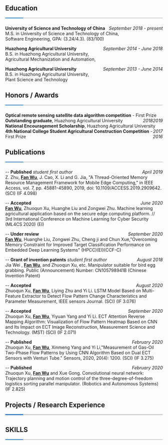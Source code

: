 <!-- <h1 align = "center">Fan Wu</h1>
<center> University of Science and Technology of China, Anhui 230026, China</center> -->

## Education ![](./split.png)
**University of Science and Technology of China**  <span style="float:right" face="italic"> *September 2018 - present* </span> <br> M.S. in University of Science and Technology of China, <br> Software Engineering, GPA: (3.24/4.3).  (83/100)

**Huazhong Agricultural University** <span style="float:right" face="italic"> *September 2014 - June 2018* </span> <br> B.S. in Huazhong Agricultural University, <br> Agricultural Mechanization and Automation,

**Huazhong Agricultural University** <span style="float:right" face="italic"> *September 2013 - June 2014* </span> <br>  B.S. in Huazhong Agricultural University, <br> Plant Science and Technology

<span style="float:right" face="italic"> </span>



## Honors / Awards ![](./split.png)

**Optical remote sensing satellite data algorithm competition** - First Prize <span style="float:right" face="italic"> *2019* </span>
<br>
**Outstanding graduate**, Huazhong Agricultural University <span style="float:right" face="italic"> *2018* </span>
<br>
**National Encouragement Scholarship**, Huazhong Agricultural University <span style="float:right" face="italic"> *2017* </span>
<br>
**4th National College Student Agricultural Construction Competition** - First Prize <span style="float:right" face="italic"> *2016* </span>


## Publications  ![](./split.png)
-- **Published** *student first author* <span style="float:right" face="italic"> *April  2019* </span> <br>
Z. Zhu, **<u>Fan Wu</u>**, J. Cao, X. Li and G. Jia, "A Thread-Oriented Memory Resource Management Framework for Mobile Edge Computing," in IEEE Access, vol. 7, pp. 45881-45890, 2019, doi: 10.1109/ACCESS.2019.2909642. (SCI) (IF 4.098)

-- **Accepted**  <span style="float:right" face="italic"> *June 2020* </span> <br>
**<u>Fan Wu</u>**, Zhuoqun Xu, Huanghe Liu and Zongwei Zhu. Machine learning agricultural application based on the secure edge computing platform. // 3rd International Conference on Machine Learning for Cyber Security (ML4CS 2020) (EI)

-- **Under review**  <span style="float:right" face="italic"> *September 2020* </span> <br>
**<u>Fan Wu</u>**, Huanghe Liu, Zongwei Zhu, Cheng ji and Chun Xue,"Overcoming Memory Constraint for Improved Target Classification Performance on Embedded Deep Learning Systems"
(HPCC)(EI)(CCF-C)

-- **Grant of invention patents**  *student first author* <span style="float:right" face="italic"> *August 2018* </span> <br>
Jia Wei , **<u>Fan Wu</u>**, and Zhuoqun Xu, etc. Manipulator suitable for bird egg grabbing. Public (Announcement) Number: CN105798941B (Chinese Invention Patent) 

-- **Accepted**  <span style="float:right" face="italic"> *August 2020* </span> <br>
Zhuoqun Xu, **<u>Fan Wu</u>**, Liying Zhu and Yi Li. LSTM Model Based on Multi-Feature Extractor to Detect Flow Pattern Change Characteristics and Parameter Measurement, IEEE sensors Journal. (SCI) (IF 3.076) 

-- **Accepted**  <span style="float:right" face="italic"> *September 2020* </span> <br>
Zhuoqun Xu, **<u>Fan Wu</u>**, Yiyuan Yang and Yi Li. ECT Attention Reverse Mapping Algorithm: Visualization of Flow Pattern Heatmap Based on CNN and Its Impact on ECT Image Reconstruction, Measurement Science and Technology. (MST) (SCI) (IF 2.071)  

-- **Published**  <span style="float:right" face="italic"> *February  2020* </span> <br>
Zhuoqun Xu, **<u>Fan Wu</u>**, Xinmeng Yang and Yi Li,"Measurement of Gas-Oil Two-Phase
Flow Patterns by Using CNN Algorithm Based on Dual ECT Sensors with Venturi
Tube." Sensors, 2020, 20(4): 1200. (SCI) (IF 3.275)  

-- **Published**  <span style="float:right" face="italic"> *February 2020* </span> <br>
Zhuoqun Xu, **<u>Fan Wu</u>** and Xue Gong. Convolutional neural network: Trajectory planning and motion control of the three-degree-of-freedom logistics sorting parallel manipulator. (Robotics and Autonomous Systems) (IF 2.825)     

## Projects / Research Experience ![](./split.png)




## SKILLS ![](./split.png)